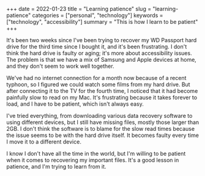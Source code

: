+++
date = 2022-01-23
title = "Learning patience"
slug = "learning-patience"
categories = ["personal", "technology"]
keywords = ["technology", "accessibility"]
summary = "This is how I learn to be patient"
+++

It's been two weeks since I've been trying to recover my WD Passport hard drive for the third time since I bought it, and it's been frustrating. I don't think the hard drive is faulty or aging; it's more about accessibility issues. The problem is that we have a mix of Samsung and Apple devices at home, and they don't seem to work well together.

We've had no internet connection for a month now because of a recent typhoon, so I figured we could watch some films from my hard drive. But after connecting it to the TV for the fourth time, I noticed that it had become painfully slow to read on my Mac. It's frustrating because it takes forever to load, and I have to be patient, which isn't always easy.

I've tried everything, from downloading various data recovery software to using different devices, but I still have missing files, mostly those larger than 2GB. I don't think the software is to blame for the slow read times because the issue seems to be with the hard drive itself. It becomes faulty every time I move it to a different device.

I know I don't have all the time in the world, but I'm willing to be patient when it comes to recovering my important files. It's a good lesson in patience, and I'm trying to learn from it.